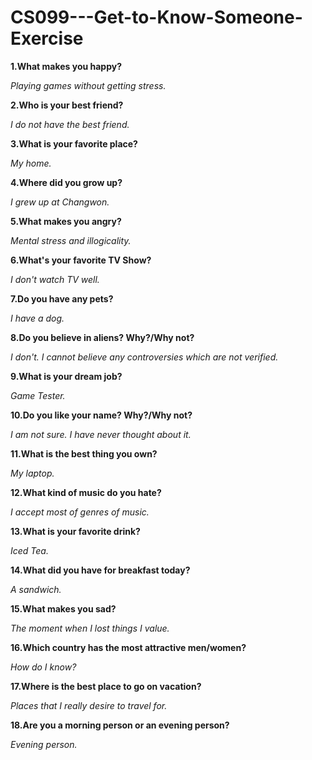# CS099---Get-to-Know-Someone-Exercise

**1.What makes you happy?** 

_Playing games without getting stress._

**2.Who is your best friend?** 

_I do not have the best friend._

**3.What is your favorite place?** 

_My home._

**4.Where did you grow up?** 

_I grew up at Changwon._

**5.What makes you angry?** 

_Mental stress and illogicality._

**6.What's your favorite TV Show?** 

_I don't watch TV well._

**7.Do you have any pets?** 

_I have a dog._

**8.Do you believe in aliens? Why?/Why not?** 

_I don't. I cannot believe any controversies which are not verified._

**9.What is your dream job?** 

_Game Tester._

**10.Do you like your name? Why?/Why not?**  

_I am not sure. I have never thought about it._

**11.What is the best thing you own?** 

_My laptop._

**12.What kind of music do you hate?** 

_I accept most of genres of music._

**13.What is your favorite drink?** 

_Iced Tea._

**14.What did you have for breakfast today?** 

_A sandwich._

**15.What makes you sad?** 

_The moment when I lost things I value._

**16.Which country has the most attractive men/women?** 

_How do I know?_

**17.Where is the best place to go on vacation?** 

_Places that I really desire to travel for._

**18.Are you a morning person or an evening person?** 

_Evening person._



